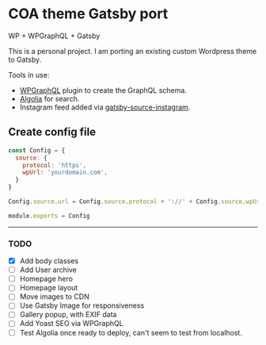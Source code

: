 # COA theme Gatsby port
WP + WPGraphQL + Gatsby

This is a personal project. I am porting an existing custom Wordpress theme to Gatsby.

Tools in use:
- [WPGraphQL](https://wpgraphql.com) plugin to create the GraphQL schema.
- [Algolia](https://www.algolia.com/) for search.
- Instagram feed added via [gatsby-source-instagram](https://www.gatsbyjs.org/packages/gatsby-source-instagram/).

## Create config file
```javascript
const Config = {
  source: {
    protocol: 'https',
    wpUrl: 'yourdomain.com',
  }
}

Config.source.url = Config.source.protocol + '://' + Config.source.wpUrl;

module.exports = Config
```

---
### TODO
- [x] Add body classes
- [ ] Add User archive
- [ ] Homepage hero
- [ ] Homepage layout
- [ ] Move images to CDN
- [ ] Use Gatsby Image for responsiveness
- [ ] Gallery popup, with EXIF data
- [ ] Add Yoast SEO via WPGraphQL
- [ ] Test Algolia once ready to deploy, can't seem to test from localhost.
